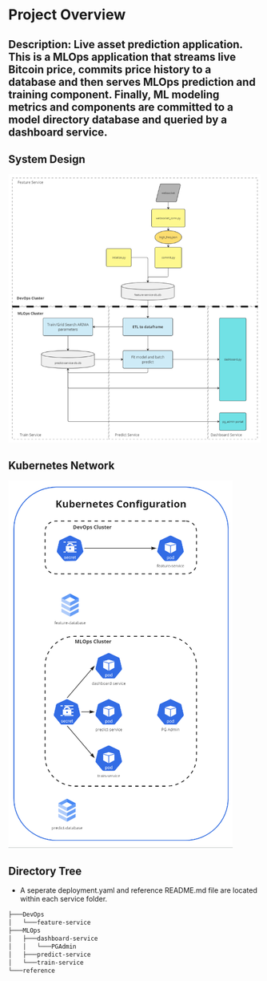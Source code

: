 # Project Overview

## Description: Live asset prediction application. This is a MLOps application that streams live Bitcoin price, commits price history to a database and then serves MLOps prediction and training component. Finally, ML modeling metrics and components are committed to a model directory database and queried by a dashboard service.

## System Design
![Alt text](./reference/image-2.png)

## Kubernetes Network
![Alt text](./reference/image-3.png)

## Directory Tree
- A seperate deployment.yaml and reference README.md file are located within each service folder.

```
├───DevOps
│   └───feature-service
├───MLOps
│   ├───dashboard-service
│   │   └───PGAdmin
│   ├───predict-service
│   └───train-service
└───reference
```